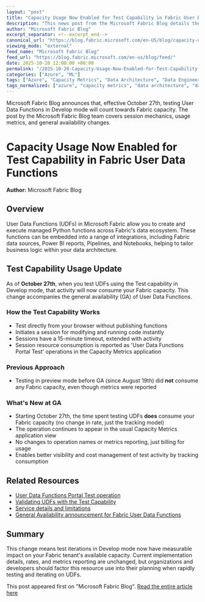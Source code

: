 ```yaml
---
layout: "post"
title: "Capacity Usage Now Enabled for Test Capability in Fabric User Data Functions"
description: "This news post from the Microsoft Fabric Blog details the update to User Data Functions (UDFs) in Microsoft Fabric: as of October 27th, running tests on your UDFs in Develop mode will start consuming Fabric capacity. The article explains how the test capability works, its session model, and what changes with general availability."
author: "Microsoft Fabric Blog"
excerpt_separator: <!--excerpt_end-->
canonical_url: "https://blog.fabric.microsoft.com/en-US/blog/capacity-usage-enabled-date-for-test-capability-in-user-data-functions/"
viewing_mode: "external"
feed_name: "Microsoft Fabric Blog"
feed_url: "https://blog.fabric.microsoft.com/en-us/blog/feed/"
date: 2025-10-20 12:00:00 +00:00
permalink: "/2025-10-20-Capacity-Usage-Now-Enabled-for-Test-Capability-in-Fabric-User-Data-Functions.html"
categories: ["Azure", "ML"]
tags: ["Azure", "Capacity Metrics", "Data Architecture", "Data Engineering", "Develop Mode", "Fabric Integration", "Fabric User Data Functions", "General Availability", "Microsoft Fabric", "ML", "News", "Power BI Integration", "Python Functions", "Service Limits", "Testing"]
tags_normalized: ["azure", "capacity metrics", "data architecture", "data engineering", "develop mode", "fabric integration", "fabric user data functions", "general availability", "microsoft fabric", "ml", "news", "power bi integration", "python functions", "service limits", "testing"]
---
```


Microsoft Fabric Blog announces that, effective October 27th, testing User Data Functions in Develop mode will count towards Fabric capacity. The post by the Microsoft Fabric Blog team covers session mechanics, usage metrics, and general availability changes.<!--excerpt_end-->

# Capacity Usage Now Enabled for Test Capability in Fabric User Data Functions

**Author:** Microsoft Fabric Blog

## Overview

User Data Functions (UDFs) in Microsoft Fabric allow you to create and execute managed Python functions across Fabric's data ecosystem. These functions can be embedded into a range of integrations, including Fabric data sources, Power BI reports, Pipelines, and Notebooks, helping to tailor business logic within your data architecture.

## Test Capability Usage Update

As of **October 27th**, when you test UDFs using the Test capability in Develop mode, that activity will now consume your Fabric capacity. This change accompanies the general availability (GA) of User Data Functions.

### How the Test Capability Works

- Test directly from your browser without publishing functions
- Initiates a session for modifying and running code instantly
- Sessions have a 15-minute timeout, extended with activity
- Session resource consumption is reported as 'User Data Functions Portal Test' operations in the Capacity Metrics application

### Previous Approach

- Testing in preview mode before GA (since August 19th) did **not** consume any Fabric capacity, even though metrics were reported

### What's New at GA

- Starting October 27th, the time spent testing UDFs **does** consume your Fabric capacity (no change in rate, just the tracking model)
- The operation continues to appear in the usual Capacity Metrics application view
- No changes to operation names or metrics reporting, just billing for usage
- Enables better visibility and cost management of test activity by tracking consumption

## Related Resources

- [User Data Functions Portal Test operation](https://learn.microsoft.com/fabric/enterprise/fabric-operations#fabric-user-data-functions)
- [Validating UDFs with the Test Capability](https://learn.microsoft.com/fabric/data-engineering/user-data-functions/test-user-data-functions)
- [Service details and limitations](https://learn.microsoft.com/fabric/data-engineering/user-data-functions/user-data-functions-service-limits)
- [General Availability announcement for Fabric User Data Functions](https://blog.fabric.microsoft.com/blog/announcing-fabric-user-data-functions-now-in-general-availability/)

## Summary

This change means test iterations in Develop mode now have measurable impact on your Fabric tenant's available capacity. Current implementation details, rates, and metrics reporting are unchanged, but organizations and developers should factor this resource use into their planning when rapidly testing and iterating on UDFs.

This post appeared first on "Microsoft Fabric Blog". [Read the entire article here](https://blog.fabric.microsoft.com/en-US/blog/capacity-usage-enabled-date-for-test-capability-in-user-data-functions/)
